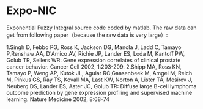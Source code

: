 # Expo-NIC
Exponential Fuzzy Integral source code coded by matlab.
The raw data can get from following paper（because the raw data is very large）:

1.Singh D, Febbo PG, Ross K, Jackson DG, Manola J, Ladd C, Tamayo P,Renshaw AA, D'Amico AV, Richie JP, Lander ES, Loda M, Kantoff PW,
Golub TR, Sellers WR: Gene expression correlates of clinical prostate cancer behavior. Cancer Cell 2002, 1:203-209.
2.Shipp MA, Ross KN, Tamayo P, Weng AP, Kutok JL, Aguiar RC,Gaasenbeek M, Amgel M, Reich M, Pinkus GS, Ray TS, Kovall MA, Last KW, Norton A, Lister TA, Mesirov J, Neuberg DS, Lander ES, Aster JC, Golub TR: Diffuse large B-cell lymphoma outcome prediction by gene expression profiling and supervised machine learning. Nature Medicine 2002, 8:68-74
